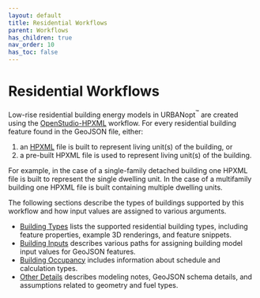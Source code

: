 ```yaml
---
layout: default
title: Residential Workflows
parent: Workflows
has_children: true
nav_order: 10
has_toc: false
---
```


# Residential Workflows

Low-rise residential building energy models in URBANopt<sup>&trade;</sup> are created using the [OpenStudio-HPXML](https://github.com/NREL/OpenStudio-HPXML) workflow.
For every residential building feature found in the GeoJSON file, either:

1. an [HPXML](https://hpxml.nrel.gov) file is built to represent living unit(s) of the building, or
1. a pre-built HPXML file is used to represent living unit(s) of the building.

For example, in the case of a single-family detached building one HPXML file is built to represent the single dwelling unit.
In the case of a multifamily building one HPXML file is built containing multiple dwelling units.

The following sections describe the types of buildings supported by this workflow and how input values are assigned to various arguments.

- [Building Types](building_types.md) lists the supported residential building types, including feature properties, example 3D renderings, and feature snippets.
- [Building Inputs](building_inputs.md) describes various paths for assigning building model input values for GeoJSON features.
- [Building Occupancy](building_occupancy.md) includes information about schedule and calculation types.
- [Other Details](other_details.md) describes modeling notes, GeoJSON schema details, and assumptions related to geometry and fuel types.
